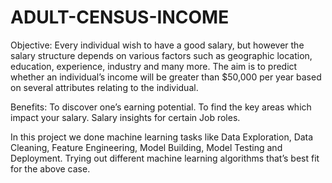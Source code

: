 # ADULT-CENSUS-INCOME
Objective:
Every individual wish to have a good salary, but however the salary structure depends on various factors such as geographic location, education, experience, industry and many more. The aim is to predict whether an individual’s income will be greater than $50,000 per year based on several attributes relating to the individual.

Benefits: 
To discover one’s earning potential. To find the key areas which impact your salary. Salary insights for certain Job roles.

In this project we done machine learning tasks like Data Exploration, Data Cleaning, Feature Engineering, Model Building, Model Testing and Deployment. Trying out different machine learning algorithms that’s best fit for the above case.
